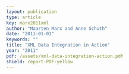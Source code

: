 ```yaml
---
layout: publication
type: article
key: marx2011xml
author: "Maarten Marx and Anne Schuth"
date: "2011-01-01"
keywords: ""
title: "XML Data Integration in Action"
year: "2011"
pdf: /assets/xml-data-integration-action.pdf
shield: report-PDF-yellow
---
```

